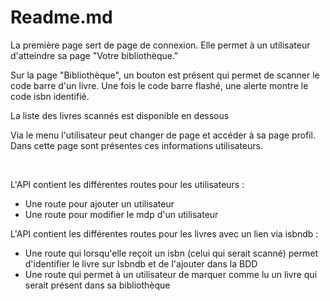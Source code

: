 # Readme.md
<p> La première page sert de page de connexion. Elle permet à un utilisateur d'atteindre sa page "Votre bibliothèque." </p>
<p> Sur la page "Bibliothèque", un bouton est présent qui permet de scanner le code barre d'un livre. Une fois le code barre flashé, une alerte montre le code isbn identifié.</p>
<p>La liste des livres scannés est disponible en dessous</p>
<p>Via le menu l'utilisateur peut changer de page et accéder à sa page profil. Dans cette page sont présentes ces informations utilisateurs.</p>
<br>
<p>L'API contient les différentes routes pour les utilisateurs :</p>
<ul>
	<li>Une route pour ajouter un utilisateur</li>
	<li>Une route pour modifier le mdp d'un utilisateur</li>
</ul>

<p>L'API contient les différentes routes pour les livres avec un lien via isbndb :</p>
<ul>
	<li>Une route qui lorsqu'elle reçoit un isbn (celui qui serait scanné) permet d'identifier le livre sur Isbndb et de l'ajouter dans la BDD</li>
	<li>Une route qui permet à un utilisateur de marquer comme lu un livre qui serait présent dans sa bibliothèque</li>
</ul>